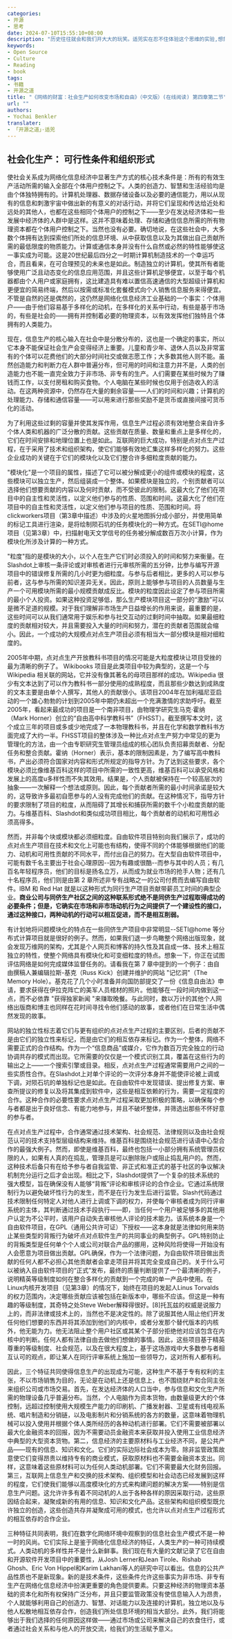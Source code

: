 ```yaml
---
categories:
- 开源
- 思考
date: 2024-07-10T15:55:10+08:00
description: "历史往往就会和我们开大大的玩笑。适兕实在忍不住体验这个思维的实验,想象虚拟的历史，于是尝试花几个月的时间翻译。Enjoy！Happy Reading～"
keywords:
- Open Source
- Culture
- Reading
- book
tags:
- 书籍
- 开源之道
title: "《网络的财富：社会生产如何改变市场和自由》（中文版）(在线阅读) 第四章第二节"
url: ""
authors:
- Yochai Benkler
translater:
- 「开源之道」·适兕
---
```


## 社会化生产： 可行性条件和组织形式

使社会关系成为网络化信息经济中显著生产方式的核心技术条件是：所有的有效生产活动所需的输入全部在个体用户控制之下。人类的创造力、智慧和生活经验均是由个体独特拥有的。计算机处理器、数据存储设备以及必要的通信能力，用以从现有的信息和刺激宇宙中做出新的有意义的对话行动，并将它们呈现和传达给近处和远处的其他人，也都在这些相同个体用户的控制之下——至少在发达经济体和一些发展中经济体的人群中是这样。这并不意味着处理、存储和通信信息所需的所有物理资本都在个体用户控制之下。当然也没有必要。确切地说，在这些社会中，大多数个体拥有达到探索他们所处的信息环境、从中获取信息以及为其做出自己贡献所需的最低限度的物质能力。计算或通信本身并没有什么自然或必然的特性能够使这一事实成为可能。这是20世纪最后四分之一时期计算机制造技术的一个幸运巧合，而且看来，在可合理预见的未来也是如此。制造独立的计算机，使其所有者能够使用广泛且动态变化的信息应用范围，并且这些计算机足够便宜，以至于每个机器都由个人用户或家庭拥有，这比建造具有难以置信高速通信的大型超级计算机和更便宜的简易终端，然后以按需或标准化套餐模式向个人销售信息服务来得便宜。不管是自然的还是偶然的，这仍然是网络化信息经济工业基础的一个事实：个体用户——由于他们容易基于多样化的动机，在多样化的关系中行动，有些是基于市场的，有些是社会的——拥有并控制着必要的物理资本，以有效发挥他们独特且个体拥有的人类能力。

现在，信息生产的核心输入在社会中是分散分布的，这也是一个确定的事实，所以它本身不能保证社会生产会变得经济上重要。儿童和青少年、退休人员以及非常富有的个体可以花费他们的大部分时间社交或做志愿工作；大多数其他人则不能。虽然创造能力和判断力在人群中普遍分布，但可用的时间和注意力并不是，人类的创造能力也不能一直完全致力于非市场、非专有的生产。人们需要在某些时候为了赚钱而工作，以支付房租和购买食物。个人电脑在某些时候也仅用于创造收入的活动。在这两种资源中，仍然存在大量的剩余容量——人们的时间和兴趣；计算机的处理能力、存储和通信容量——可以用来进行那些奖励不是货币或直接间接可货币化的活动。

为了利用这些过剩的容量并使其发挥作用，信息生产过程必须有效地整合来自许多个体人类和机器的广泛分散的贡献。这些贡献在质量、数量和重点上是多样化的，它们在时间安排和地理位置上也是如此。互联网的巨大成功，特别是点对点生产过程，在于采用了技术和组织架构，使它们能够有效地汇集这样多样化的努力。这些企业成功的关键在于它们的模块化以及它们整合许多细粒度贡献的能力。

"模块化"是一个项目的属性，描述了它可以被分解成更小的组件或模块的程度，这些模块可以独立生产，然后组装成一个整体。如果模块是独立的，个别贡献者可以选择他们想要贡献的内容以及何时贡献，而不受彼此的限制。这最大化了他们在项目中的自主性和灵活性，以定义他们参与的性质、范围和时间。这最大化了他们在项目中的自主性和灵活性，以定义他们参与项目的性质、范围和时间。将clickworkers项目（第3章中描述）中涉及的火星地图拆分成小部分，并使用简单的标记工具进行渲染，是将绘制陨石坑的任务模块化的一种方式。在SETI@home项目（见第3章）中，扫描射电天文学信号的任务被分解成数百万次小计算，作为模块化所涉及计算的一种方式。

"粒度"指的是模块的大小，以个人在生产它们时必须投入的时间和努力来衡量。在Slashdot上审核一条评论或对审核者进行元审核所需的五分钟，比参与编写开源项目中的错误修复所需的几小时更为细粒度。与参与后者相比，更多的人可以参与前者，这与参与所需的知识差异无关。因此，原则上能够参与项目的人员数量与生产一个可用模块所需的最小规模贡献成反比。模块的粒度因此设定了参与项目所需的最小个人投资。如果这种投资足够低，那么生产模块项目这一部分的“激励”可以是微不足道的规模。对于我们理解非市场生产日益增长的作用来说，最重要的是，这些时间可以从我们通常用于娱乐和参与社交互动的过剩时间中抽取。如果最细粒度的贡献相对较大，并且需要投入大量的时间和努力，潜在的贡献者范围就会缩小。因此，一个成功的大规模点对点生产项目必须有相当大一部分模块是相对细粒度的。

2005年中期，点对点生产开放教科书项目的情况可能是大粒度模块让项目受挫的最为清晰的例子了。 Wikibooks 项目是此类项目中较为典型的，这是一个与 Wikipedia 相关联的网站，它并没有像其著名的母项目那样的成功。Wikipedia 很少有文本达到了可以作为教科书一部分使用的成熟程度，而且那些少数达到成熟度的文本主要是由单个人撰写，其他人的贡献很小。该项目2004年在加利福尼亚启动的一个雄心勃勃的计划到2005年中期仍未超出一个充满激情的求助呼吁。截至2005年，看起来最成功的项目是一个南非项目，由物理学研究生马克·霍纳（Mark Horner）创立的“自由高中科学教科书”（FHSST）。截至撰写本文时，这个成立三年的项目或多或少地完成了一本物理教科书，并且在化学和数学教科书方面完成了大约一半。FHSST项目的整体涉及一种比点对点生产努力中常见的更为管理化的方法，由一个由专职研究生管理员组成的核心团队负责招募贡献者、分配任务和整合贡献。霍纳（Horner）表示，基本的限制因素是，为了编写高中教科书，产出必须符合国家对内容和形式所规定的指导方针。为了达到这些要求，各个模块必须比像维基百科这样的项目中所需的一致性更高，维基百科可以承受风格和发展上的高度u多样性而不失其效用。结果是，个人贡献被保持在一个较高层次的抽象——一次解释一个想法或原则。因此，每个贡献者所需的最小时间承诺是较大的，这导致许多最初自愿参与的人没有完成他们的贡献。在这种情况下，指导方针的要求限制了项目的粒度，从而阻碍了其增长和捕获所需的数千个小粒度贡献的能力。与维基百科、Slashdot和类似成功项目相比，每个贡献者的动机和可用性必须高得多。

然而，并非每个块或模块都必须细粒度。自由软件项目特别向我们展示了，成功的点对点生产项目在技术和文化上可能也有结构，使得不同的个体能够根据他们的能力、动机和可用性贡献的不同水平，而付出自己的努力。在大型自由软件项目中，可能有数千名主要出于社会心理原因--因为有趣或很酷--而参与其中的人员；有几百名年轻程序员，他们的目标是扬名立万，从而成为就业市场的抢手人物；还有几十名程序员，他们则是由第 2 章所述非专有战略之一的公司付费而去编写自由软件。IBM 和 Red Hat 就是以这种形式为同行生产项目贡献带薪员工时间的典型企业。**商业公司与同侪生产社区之间的这种联系形式绝不是同侪生产过程取得成功的必要条件；但是，它确实在市场和非市场动机行为之间提供了一个建设性的接口，通过这种接口，两种动机的行动可以相互促进，而不是相互削弱。**

有计划地将问题模块化的特点在一些同侪生产项目中非常明显--SETI@home 等分布式计算项目就是很好的例子。然而，如果我们退一步鸟瞰整个网络出版现象，就会发现万维网的架构，尤其是个人网页和博客的持久性及其自成一体、技术上相互独立的特性，使整个网络具有模块化和可变细粒度的特点。想象一下，你正在试图评估网络是如何完成媒体监督任务的。请看我在第 7 章中提到的一个例子：由自由撰稿人兼编辑拉斯-基克（Russ Kick）创建并维护的网站 "记忆洞"（The Memory Hole）。基克花了几个小时准备并向国防部提交了一份《信息自由法》申请，要求获得在伊拉克阵亡的美军人员棺材的照片。他能够在一段时间内做到这一点，而不必依靠 "获得独家新闻 "来赚取晚餐。与此同时，数以万计的其他个人网络出版商和博主也同样在花时间寻找令他们感动的故事，或者他们在日常生活中偶然发现的故事。

网站的独立性标志着它们与更有组织的点对点生产过程的主要区别，后者的贡献不是由它们的独立性来标记，而是由它们的相互依存来标记。作为一个整体，网络不需要正式的合作结构。作为一个“信息商品”或媒介，它作为数百万完全独立的行动协调共存的模式而出现。它所需要的仅仅是一个模式识别工具，覆盖在这些行为的输出之上——一个搜索引擎或目录。相反，点对点生产过程通常需要用户之间的一些实质性合作。在Slashdot上对单个评论的一次评分本身并不能使评论被上调或下调，对陨石坑的单独标记也是如此。在自由软件中发现错误、提出修复方案、审查所提议的修复以及将其集成到软件中，这些是相互依赖的行为，需要一定程度的合作。这种合作的必要性要求点对点生产过程采取更加积极的策略，以确保每个参与者都是出于良好信念、有能力地参与，并且不破坏整体，并筛选出那些不怀好意的参与者。

在点对点生产过程中，合作通常通过技术架构、社会规范、法律规则以及由社会规范认可的技术支持型层级结构来维持。维基百科是围绕社会规范进行话语中心型合作的最强大例子。然而，即使是维基百科，最终也包括一小部分拥有系统管理员权限的人，如果有人真的在捣乱，管理员是可以删除账户或阻止捣乱用户的。然而，这种技术后备只有在给予参与者自我监管、非正式和准正式的基于社区的争议解决机制充分运行之后才会出现。相比之下，Slashdot提供了一个复杂的技术系统的强大模型，旨在确保没有人能够“背叛”评论和审核评论的合作企业。它通过系统限制行为以避免破坏性行为的发生，而不是在行为发生后进行监管。Slash代码通过技术限制任何特定人对他人进行上调或下调的权力，并使每个审核者成为同行评审系统的主体，其判断通过技术手段执行——即，当任何一个用户被足够多的其他用户认定为不公平时，该用户自动失去审核他人评论的技术能力。该系统本身是一个自由软件项目，在GPL（通用公共许可证）下授权——这本身就是法律如何用来防止某些类型的背叛行为破坏点对点软件生产的共同事业的典型例子。GPL特别防止的背叛类型是任何单个个人或公司对联合产品的挪用，这种风险将使得一开始没有人会愿意为项目做出贡献。GPL确保，作为一个法律问题，为自由软件项目做出贡献的任何人都不必担心其他贡献者会拿走项目并将其完全变成自己的。关于什么可以被纳入自由软件项目的“正式”发布，最终的质量判断提供了一个最清晰的例子，说明精英等级制度如何在整合多样化的贡献到一个完成的单一产品中使用。在Linux内核开发项目（见第3章）的情况下，始终在项目的发起人Linus Torvalds的权力范围内，决定哪些贡献应该被包括在新版本中，哪些不应该。但这是一种有趣的等级制度，其奇特之处Steve Weber解释得很好。[8]托瓦兹的权威是说服力上的，而非法律或技术上的，当然也不是决定性的。除了说服其他人阻止他们开发任何他们想要的东西并将其添加到他们的内核中，或者分发那个替代版本的内核外，他无能为力。他无法阻止整个用户社区或其某个子部分拒绝他对应该包含在内核中的判断。任何人都有法律自由去做他们想做的事情。因此，这些项目基于精英尊重的等级制度、社会规范，以及在很大程度上，基于这场游戏中大多数参与者相互认可的观点，即让某人在同行评审系统上施加一些领导力，这对所有人都有利。

因此，三个特征共同使得信息生产的出现成为可能，这种生产不基于专有权利的主张，不以市场销售为目的，无论是在动机上还是信息上，也不围绕财产和合同主张来组织公司或市场交易。首先，在发达经济体的人口当中，参与信息和文化生产所需的物理设备几乎普遍分布。当然，个人电脑作为资本货物，由数量级更大的个体控制，远超过控制使用大规模生产能力的印刷机、广播发射器、卫星或有线电视系统、唱片制造和分销链，以及电影制片和分销系统的各方的数量，这意味着物理机械可以投入使用并根据个体人类所经历的各种动机进行部署。它们不需要被部署以最大化金融资本的回报，因为不需要动员金融资本来获取并投入使用工业信息经济中典型的大型资本货物。第二，信息经济的主要原材料与工业经济不同，是公共产品——现有的信息、知识和文化。它们的实际边际社会成本为零。除非监管政策故意使它们变得昂贵以维持专有的商业模式，获取原材料也不需要金融资本支出。同样，这意味着这些原材料可以为任何人类动机部署。它们不需要最大化财务回报。第三，互联网上信息生产和交换的技术架构、组织模型和社会动态已经发展到这样的程度，它们使我们能够以高度模块化的方式来构建问题的解决方案——特别是信息生产问题。这允许许多有着不同动机的人出于各种各样的原因采取行动，这些原因结合起来，凝聚成新的有用的信息、知识和文化产品。这些架构和组织模型既允许独立的创造，这些创造共存并凝聚成可用的模式，也允许以点对点生产过程形式的相互依存的合作企业。

三种特征共同表明，我们在数字化网络环境中观察到的信息社会生产模式不是一种一时的风尚。它们实际上是鉴于网络化信息经济的特征，人类生产的一种可持续模式。人类动机的多样性并不是什么新鲜事。我们现在有大量的文献记录了它在自由和开源软件开发项目中的重要性，从Josh Lerner和Jean Tirole、Rishab Ghosh、Eric Von Hippel和Karim Lakhani等人的研究中可以看出。信息的公共产品性质也不是新现象。新的是技术条件，这些条件允许这些事实为非市场、非专有生产在网络化信息经济中扮演更重要的角色提供要素。只要这种经济的物理资本基础的资本化和所有权保持广泛分布，并且只要监管政策没有使信息输入人为昂贵，个人就能够利用自己的创造力、智慧、对话能力以及连接的计算机，独立地以及与他人松散地相互依存合作，创造我们所处信息环境的相当大部分。此外，我们将能够出于我们选择的任何原因这样做——通过市场或公司来解决自己的衣食住行，或者通过社会关系和与他人的开放交流，给我们的生活赋予意义。